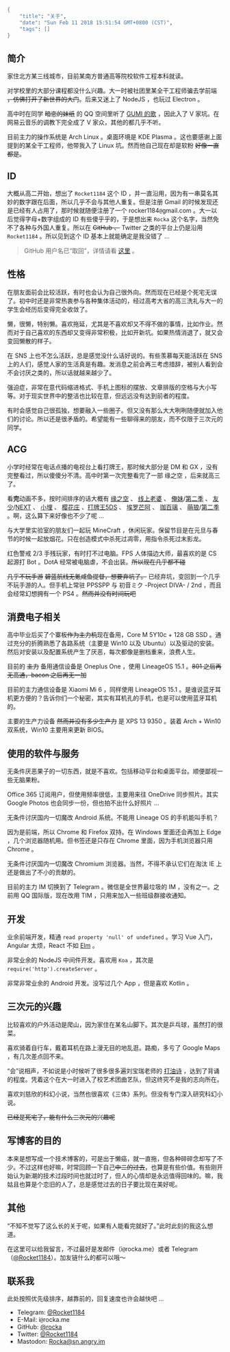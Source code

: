 ```meta
{
    "title": "关于",
    "date": "Sun Feb 11 2018 15:51:54 GMT+0800 (CST)",
    "tags": []
}
```

## 简介

家住北方某三线城市，目前某南方普通高等院校软件工程本科就读。

对学校里的大部分课程都没什么兴趣。大一时被社团里某全干工程师骗去学前端 ~~，仿佛打开了新世界的大门~~。后来又迷上了 NodeJS ，也玩过 Electron 。

高中时在同学 ~~暗恋的妹纸~~ 的 QQ 空间里听了 [GUMI 的歌](https://www.bilibili.com/video/av769968) ，因此入了 V 家坑。在网易云音乐的调教下完全成了 V 家众，其他的都几乎不听。

目前主力的操作系统是 Arch Linux 。桌面环境是 KDE Plasma 。这也要感谢上面提到的某全干工程师，他带我入了 Linux 坑。然而他自己现在却是软粉 ~~好像一直都是~~。

## ID

大概从高二开始，想出了 `Rocket1184` 这个 ID ，并一直沿用，因为有一串莫名其妙的数字跟在后面，所以几乎不会与其他人重复。但是注册 Gmail 的时候发现还是已经有人占用了，那时候就随便注册了一个 rocker1184`@`gmail.com 。大一以后觉得字母+数字组成的 ID 有些傻乎乎的，于是想出来 `Rocka` 这个名字，当然免不了各种与外国人重复。所以在 ~~GitHub 、~~ Twitter 之类的平台上仍是沿用 `Rocket1184` 。所以见到这个 ID 基本上就能确定是我没错了 ...

> GitHub 用户名已“取回”，详情请看 [这里](https://rocka.me/article/release-an-inactive-username-on-github) 。

## 性格

在朋友面前会比较活跃，有时也会认为自己很外向。然而现在已经是个死宅无误了。初中时还是非常热衷参与各种集体活动的，经过高考大省的高三洗礼与大一的学生会经历后变得完全收敛了。

懒，很懒，特别懒。喜欢拖延，尤其是不喜欢却又不得不做的事情，比如作业。然而对于自己喜欢的东西却又变得非常积极，比如开新坑。如果热情消退了，就又会变回懒散的样子。

在 SNS 上也不怎么活跃，总是感觉没什么话好说的。有些羡慕每天能活跃在 SNS 上的人们，感觉人家的生活真是有趣。发消息之前会再三考虑措辞，被别人看到会不会讨厌之类的，所以话就越来越少了。

强迫症，非常在意代码缩进格式、手机上图标的摆放、文章排版的空格与大小写等。对于现实世界中的整洁也比较在意，但远远没有达到前者的程度。

有时会感觉自己很孤独，想要融入一些圈子。但又没有那么大大咧咧随便就加入他们的讨论。所以还是很矛盾的。希望能有一些聊得来的朋友，而不仅限于三次元的同学。

## ACG

小学时经常在电话点播的电视台上看打牌王，那时候大部分是 DM 和 GX ，没有完整看过，所以傻傻分不清。高中时第一次完整看完了一部 缘之空 ，后来就高三了。

看**完**动画不多，按时间排序的话大概有 [缘之空](https://movie.douban.com/subject/4848114/) 、 [线上老婆](https://bangumi.bilibili.com/anime/3495) 、 [俺妹](https://bangumi.bilibili.com/anime/2660)/[第二季](https://bangumi.bilibili.com/anime/2661) 、 [友少](https://bangumi.bilibili.com/anime/415)/[NEXT](https://bangumi.bilibili.com/anime/416) 、 [小埋](https://bangumi.bilibili.com/anime/2580) 、 [樱花庄](https://bangumi.bilibili.com/anime/687) 、[打牌王5DS](https://bangumi.bilibili.com/anime/1717) 、 [埃罗芒阿](https://bangumi.bilibili.com/anime/5997) 、 [珈百璃](https://bangumi.bilibili.com/anime/5793) 、 [萌狼](https://www.bilibili.com/video/av3517761)/[第二季](https://www.bilibili.com/video/av379270) 。啊，这么算下来好像也不少了呢 ...

与大学里实验室的朋友们一起玩 MineCraft ，休闲玩家。保留节目是在元旦与春节的时候一起放烟花。只在创造模式中杀死过凋零，用指令杀死过末影龙。

红色警戒 2/3 手残玩家，有时打不过电脑。FPS 人体描边大师，最喜欢的是 CS 起源打 Bot 。DotA 经常被电脑虐，不会出装。~~所以现在几乎都不碰~~

~~几乎不玩手游~~ ~~碧蓝航线无氪咸鱼提督，想要弃坑了。~~ 已经弃坑，变回到一个几乎不玩手游的人。但手机上常驻 PPSSPP 与 初音ミク -Project DIVA- / 2nd ，而且会经常幻想拥有一个 PS4 。~~然而并没有时间玩吧~~

## 消费电子相关

高中毕业后买了个寨板~~作为主力机~~现在备用，Core M 5Y10c + 128 GB SSD 。通过充分的折腾熟悉了各路系统（主要是 Win10 以及 Ubuntu）以及驱动的安装。然后对安装以及配置系统产生了厌恶，每次都像是删档重来，浪费人生。

目前的 ~~主力~~ 备用通信设备是 Oneplus One ，使用 LineageOS 15.1 。~~801 之后再无高通，bacon 之后再无一加~~

目前的主力通信设备是 Xiaomi Mi 6 ，同样使用 LineageOS 15.1 。是谁说蓝牙耳机更方便的？告诉你们一个秘密，其实有耳机孔的手机，也是可以使用蓝牙耳机的。

主要的生产力设备 ~~然而并没有多少生产力~~ 是 XPS 13 9350 。装着 Arch + Win10 双系统，Win10 主要用来更新 BIOS。

## 使用的软件与服务

无条件厌恶果子的一切东西，就是不喜欢。包括移动平台和桌面平台。顺便鄙视一些无脑果粉。

Office 365 订阅用户，但使用频率很低，主要用来往 OneDrive 同步照片。其实 Google Photos 也会同步一份，但也拍不出什么好照片 ...

无条件讨厌国内一切魔改 Android 系统。不能用 Lineage OS 的手机能叫手机？

因为是前端，所以 Chrome 和 Firefox 双持。在 Windows 里面还会再加上 Edge ，几个浏览器随机用。但书签还是只存在 Chrome 里面，因为手机浏览器只用 Chrome 。

无条件讨厌国内一切魔改 Chromium 浏览器。当然，不得不承认它们在淘汰 IE 上还是做出了不小的贡献的。

目前的主力 IM 切换到了 Telegram 。微信是全世界最垃圾的 IM ，没有之一。之前用 QQ 国际版，现在改用 TIM ，只用来加入一些班级群接收通知。

## 开发

业余前端开发，精通 `read property 'null' of undefined` 。学习 Vue 入门， Angular 太烦，React 不如 [Elm](http://elm-lang.org) 。

非常业余的 NodeJS 中间件开发。喜欢用 `Koa` ，其次是 `require('http').createServer` 。

非常非常业余的 Android 开发。没写过几个 App ，但是喜欢 Kotlin 。

## 三次元的兴趣

比较喜欢的户外活动是爬山，因为家住在某名山脚下。其次是乒乓球，虽然打的很菜。

喜欢骑着自行车，戴着耳机在路上漫无目的地乱逛。路痴，多亏了 Google Maps ，有几次差点回不来。

“会”说相声，不如说是小时候听了很多很多遍刘宝瑞老师的 [打油诗](https://music.163.com/#/song?id=131584) ，达到了背诵的程度。凭着这个在大一时进入了校艺术团曲艺队，但这终究不是我的志向所在。

喜欢刘慈欣的科幻小说，当然也很喜欢《三体》系列。但没有专门深入研究科幻小说。

~~已经是死宅了，能有什么三次元的兴趣呢~~

## 写博客的目的

本来是想写成一个技术博客的，可是出于懒癌，就一直拖，但各种碎碎念却写了不少。不过这样也好嘛，时常回顾一下自己~~中二的过去~~，也算是有些价值。有些刚开始认为新潮的技术过段时间也就过时了，但人的心情却是永远值得回味的。嘛，我姑且也算是个恋旧的人了，总是感觉过去的日子要比现在美好呢。

## 其他

“不知不觉写了这么长的关于呢，如果有人能看完就好了。”此时此刻的我这么想道。

在这里可以给我留言，不过最好是发邮件（i`@`rocka.me）或者 Telegram （[@Rocket1184](https://t.me/rocket1184)）。加友链什么的都可以哦～

## 联系我

此处按照优先级排序，越靠前的，回复速度也许会越快吧 ...

- Telegram: [@Rocket1184](https://t.me/rocket1184)
- E-Mail: i`@`rocka.me
- GitHub: [@rocka](https://github.com/rocka)
- Twitter: [@Rocket1184](https://twitter.com/rocket1184)
- Mastodon: [Rocka@sn.angry.im](https://sn.angry.im/@Rocka)
